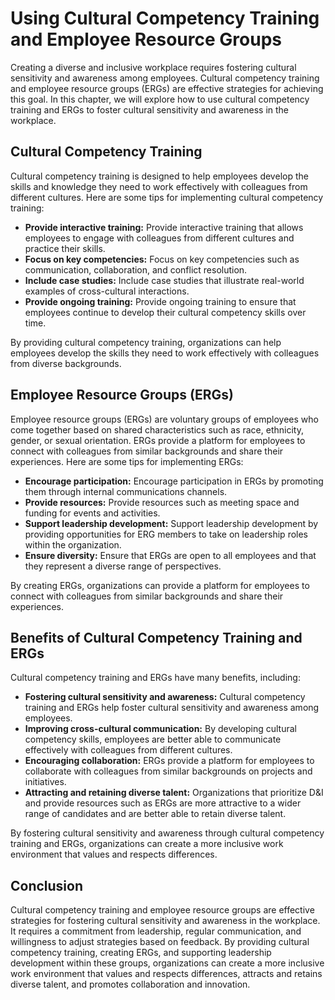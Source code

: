 Using Cultural Competency Training and Employee Resource Groups
========================================================================================================================

Creating a diverse and inclusive workplace requires fostering cultural sensitivity and awareness among employees. Cultural competency training and employee resource groups (ERGs) are effective strategies for achieving this goal. In this chapter, we will explore how to use cultural competency training and ERGs to foster cultural sensitivity and awareness in the workplace.

Cultural Competency Training
----------------------------

Cultural competency training is designed to help employees develop the skills and knowledge they need to work effectively with colleagues from different cultures. Here are some tips for implementing cultural competency training:

* **Provide interactive training:** Provide interactive training that allows employees to engage with colleagues from different cultures and practice their skills.
* **Focus on key competencies:** Focus on key competencies such as communication, collaboration, and conflict resolution.
* **Include case studies:** Include case studies that illustrate real-world examples of cross-cultural interactions.
* **Provide ongoing training:** Provide ongoing training to ensure that employees continue to develop their cultural competency skills over time.

By providing cultural competency training, organizations can help employees develop the skills they need to work effectively with colleagues from diverse backgrounds.

Employee Resource Groups (ERGs)
-------------------------------

Employee resource groups (ERGs) are voluntary groups of employees who come together based on shared characteristics such as race, ethnicity, gender, or sexual orientation. ERGs provide a platform for employees to connect with colleagues from similar backgrounds and share their experiences. Here are some tips for implementing ERGs:

* **Encourage participation:** Encourage participation in ERGs by promoting them through internal communications channels.
* **Provide resources:** Provide resources such as meeting space and funding for events and activities.
* **Support leadership development:** Support leadership development by providing opportunities for ERG members to take on leadership roles within the organization.
* **Ensure diversity:** Ensure that ERGs are open to all employees and that they represent a diverse range of perspectives.

By creating ERGs, organizations can provide a platform for employees to connect with colleagues from similar backgrounds and share their experiences.

Benefits of Cultural Competency Training and ERGs
-------------------------------------------------

Cultural competency training and ERGs have many benefits, including:

* **Fostering cultural sensitivity and awareness:** Cultural competency training and ERGs help foster cultural sensitivity and awareness among employees.
* **Improving cross-cultural communication:** By developing cultural competency skills, employees are better able to communicate effectively with colleagues from different cultures.
* **Encouraging collaboration:** ERGs provide a platform for employees to collaborate with colleagues from similar backgrounds on projects and initiatives.
* **Attracting and retaining diverse talent:** Organizations that prioritize D\&I and provide resources such as ERGs are more attractive to a wider range of candidates and are better able to retain diverse talent.

By fostering cultural sensitivity and awareness through cultural competency training and ERGs, organizations can create a more inclusive work environment that values and respects differences.

Conclusion
----------

Cultural competency training and employee resource groups are effective strategies for fostering cultural sensitivity and awareness in the workplace. It requires a commitment from leadership, regular communication, and willingness to adjust strategies based on feedback. By providing cultural competency training, creating ERGs, and supporting leadership development within these groups, organizations can create a more inclusive work environment that values and respects differences, attracts and retains diverse talent, and promotes collaboration and innovation.
